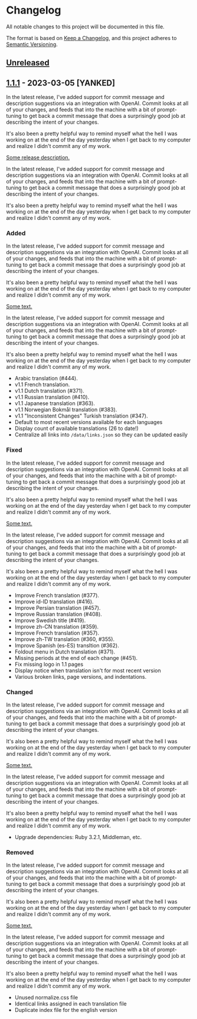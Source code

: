 # Changelog

All notable changes to this project will be documented in this file.

The format is based on [Keep a Changelog](https://keepachangelog.com/en/1.0.0/),
and this project adheres to [Semantic Versioning](https://semver.org/spec/v2.0.0.html).

## [Unreleased]

## [1.1.1] - 2023-03-05 [YANKED]

In the latest release, I've added support for commit message and description suggestions via an integration with OpenAI. Commit looks at all of your changes, and feeds that into the machine with a bit of prompt-tuning to get back a commit message that does a surprisingly good job at describing the intent of your changes.

It's also been a pretty helpful way to remind myself what the hell I was working on at the end of the day yesterday when I get back to my computer and realize I didn't commit any of my work.

[Some release description.](https://google.com)

In the latest release, I've added support for commit message and description suggestions via an integration with OpenAI. Commit looks at all of your changes, and feeds that into the machine with a bit of prompt-tuning to get back a commit message that does a surprisingly good job at describing the intent of your changes.

It's also been a pretty helpful way to remind myself what the hell I was working on at the end of the day yesterday when I get back to my computer and realize I didn't commit any of my work.

### Added

In the latest release, I've added support for commit message and description suggestions via an integration with OpenAI. Commit looks at all of your changes, and feeds that into the machine with a bit of prompt-tuning to get back a commit message that does a surprisingly good job at describing the intent of your changes.

It's also been a pretty helpful way to remind myself what the hell I was working on at the end of the day yesterday when I get back to my computer and realize I didn't commit any of my work.

[Some text.](https://google.com)

In the latest release, I've added support for commit message and description suggestions via an integration with OpenAI. Commit looks at all of your changes, and feeds that into the machine with a bit of prompt-tuning to get back a commit message that does a surprisingly good job at describing the intent of your changes.

It's also been a pretty helpful way to remind myself what the hell I was working on at the end of the day yesterday when I get back to my computer and realize I didn't commit any of my work.

- Arabic translation (#444).
- v1.1 French translation.
- v1.1 Dutch translation (#371).
- v1.1 Russian translation (#410).
- v1.1 Japanese translation (#363).
- v1.1 Norwegian Bokmål translation (#383).
- v1.1 "Inconsistent Changes" Turkish translation (#347).
- Default to most recent versions available for each languages
- Display count of available translations (26 to date!)
- Centralize all links into `/data/links.json` so they can be updated easily

### Fixed

In the latest release, I've added support for commit message and description suggestions via an integration with OpenAI. Commit looks at all of your changes, and feeds that into the machine with a bit of prompt-tuning to get back a commit message that does a surprisingly good job at describing the intent of your changes.

It's also been a pretty helpful way to remind myself what the hell I was working on at the end of the day yesterday when I get back to my computer and realize I didn't commit any of my work.

[Some text.](https://google.com)

In the latest release, I've added support for commit message and description suggestions via an integration with OpenAI. Commit looks at all of your changes, and feeds that into the machine with a bit of prompt-tuning to get back a commit message that does a surprisingly good job at describing the intent of your changes.

It's also been a pretty helpful way to remind myself what the hell I was working on at the end of the day yesterday when I get back to my computer and realize I didn't commit any of my work.

- Improve French translation (#377).
- Improve id-ID translation (#416).
- Improve Persian translation (#457).
- Improve Russian translation (#408).
- Improve Swedish title (#419).
- Improve zh-CN translation (#359).
- Improve French translation (#357).
- Improve zh-TW translation (#360, #355).
- Improve Spanish (es-ES) transltion (#362).
- Foldout menu in Dutch translation (#371).
- Missing periods at the end of each change (#451).
- Fix missing logo in 1.1 pages
- Display notice when translation isn't for most recent version
- Various broken links, page versions, and indentations.

### Changed

In the latest release, I've added support for commit message and description suggestions via an integration with OpenAI. Commit looks at all of your changes, and feeds that into the machine with a bit of prompt-tuning to get back a commit message that does a surprisingly good job at describing the intent of your changes.

It's also been a pretty helpful way to remind myself what the hell I was working on at the end of the day yesterday when I get back to my computer and realize I didn't commit any of my work.

[Some text.](https://google.com)

In the latest release, I've added support for commit message and description suggestions via an integration with OpenAI. Commit looks at all of your changes, and feeds that into the machine with a bit of prompt-tuning to get back a commit message that does a surprisingly good job at describing the intent of your changes.

It's also been a pretty helpful way to remind myself what the hell I was working on at the end of the day yesterday when I get back to my computer and realize I didn't commit any of my work.

- Upgrade dependencies: Ruby 3.2.1, Middleman, etc.

### Removed

In the latest release, I've added support for commit message and description suggestions via an integration with OpenAI. Commit looks at all of your changes, and feeds that into the machine with a bit of prompt-tuning to get back a commit message that does a surprisingly good job at describing the intent of your changes.

It's also been a pretty helpful way to remind myself what the hell I was working on at the end of the day yesterday when I get back to my computer and realize I didn't commit any of my work.

[Some text.](https://google.com)

In the latest release, I've added support for commit message and description suggestions via an integration with OpenAI. Commit looks at all of your changes, and feeds that into the machine with a bit of prompt-tuning to get back a commit message that does a surprisingly good job at describing the intent of your changes.

It's also been a pretty helpful way to remind myself what the hell I was working on at the end of the day yesterday when I get back to my computer and realize I didn't commit any of my work.

- Unused normalize.css file
- Identical links assigned in each translation file
- Duplicate index file for the english version

[unreleased]: https://github.com/olivierlacan/keep-a-changelog/compare/v1.1.1...HEAD
[1.1.1]: https://github.com/olivierlacan/keep-a-changelog/compare/v1.1.0...v1.1.1
